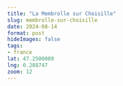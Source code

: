 ```yaml
---
title: "La Membrolle sur Choisille"
slug: membrolle-sur-choisille
date: 2024-08-14
format: post    
hideImages: false
tags: 
- france
lat: 47.2500089
lng: 0.288747
zoom: 12
---
```


